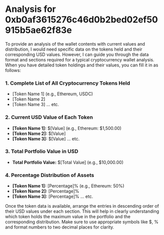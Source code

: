 # Analysis for 0xb0af3615276c46d0b2bed02ef50915b5ae62f83e

To provide an analysis of the wallet contents with current values and distribution, I would need specific data on the tokens held and their corresponding USD values. However, I can guide you through the data format and sections required for a typical cryptocurrency wallet analysis. When you have detailed token holdings and their values, you can fill it in as follows:

### 1. Complete List of All Cryptocurrency Tokens Held

- [Token Name 1] (e.g., Ethereum, USDC)
- [Token Name 2]
- [Token Name 3]
... etc.

### 2. Current USD Value of Each Token

- **[Token Name 1]:** $[Value] (e.g., Ethereum: $1,500.00)
- **[Token Name 2]:** $[Value]
- **[Token Name 3]:** $[Value]
... etc.

### 3. Total Portfolio Value in USD

- **Total Portfolio Value:** $[Total Value] (e.g., $10,000.00)

### 4. Percentage Distribution of Assets

- **[Token Name 1]:** [Percentage]% (e.g., Ethereum: 50%)
- **[Token Name 2]:** [Percentage]%
- **[Token Name 3]:** [Percentage]%
... etc.

Once the token data is available, arrange the entries in descending order of their USD values under each section. This will help in clearly understanding which token holds the maximum value in the portfolio and the corresponding distribution. Make sure to use appropriate symbols like $, % and format numbers to two decimal places for clarity.